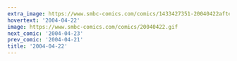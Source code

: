 ```yaml
---
extra_image: https://www.smbc-comics.com/comics/1433427351-20040422after.png
hovertext: '2004-04-22'
image: https://www.smbc-comics.com/comics/20040422.gif
next_comic: '2004-04-23'
prev_comic: '2004-04-21'
title: '2004-04-22'
---
```


